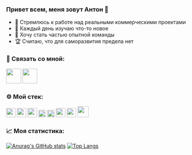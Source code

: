 ### Привет всем, меня зовут Антон 👋

- 🚀 Стремлюсь к работе над реальными коммерческими проектами
- 🌱 Каждый день изучаю что-то новое
- 🔎 Хочу стать частью опытной команды
- 🏆 Считаю, что для саморазвития предела нет

### 💬 Связать со мной:
[<img src="https://user-images.githubusercontent.com/70974163/111865963-26cec580-897b-11eb-8c2c-c12b5cdb8b8c.png" width="40">][telegram]
[<img src="https://user-images.githubusercontent.com/70974163/111865925-0a328d80-897b-11eb-8bb0-5d3e37cc2bf1.png" width="40">][vkontakte]

### ⚙️ Мой стек: 
<img src="https://user-images.githubusercontent.com/70974163/111863386-562a0600-896c-11eb-9385-f82bb183cb35.png" width="25">  <img src="https://user-images.githubusercontent.com/70974163/111863446-b1f48f00-896c-11eb-8ba9-5bdeee3e8532.png" width="25">  <img src="https://user-images.githubusercontent.com/70974163/111863451-b91b9d00-896c-11eb-96d5-f93ea7b0fe5c.png" width="25">  <img src="https://user-images.githubusercontent.com/70974163/111863453-c2a50500-896c-11eb-9637-d710c9b7d7bd.png" width="20">  <img src="https://user-images.githubusercontent.com/70974163/111863458-c89ae600-896c-11eb-8f16-ebfd4aa27c7c.png" width="20">  <img src="https://user-images.githubusercontent.com/70974163/111863468-d51f3e80-896c-11eb-8700-49e9c198afb4.png" width="25">  <img src="https://user-images.githubusercontent.com/70974163/111863473-d94b5c00-896c-11eb-8adf-8de7d7081c29.png" width="25">  <img src="https://user-images.githubusercontent.com/70974163/111863538-46f78800-896d-11eb-81ef-31ecdf0963fc.png" width="30">


### 📈 Моя статистика: 
[![Anurag's GitHub stats](https://github-readme-stats.vercel.app/api?username=anton-sarkisyan&show_icons=true&hide=contribs)](https://github.com/anuraghazra/github-readme-stats)
[![Top Langs](https://github-readme-stats.vercel.app/api/top-langs/?username=anton-sarkisyan&layout=compact)](https://github.com/anuraghazra/github-readme-stats)

[telegram]: https://t.me/anton_sarkisyan
[vkontakte]: https://vk.com/id49914958
